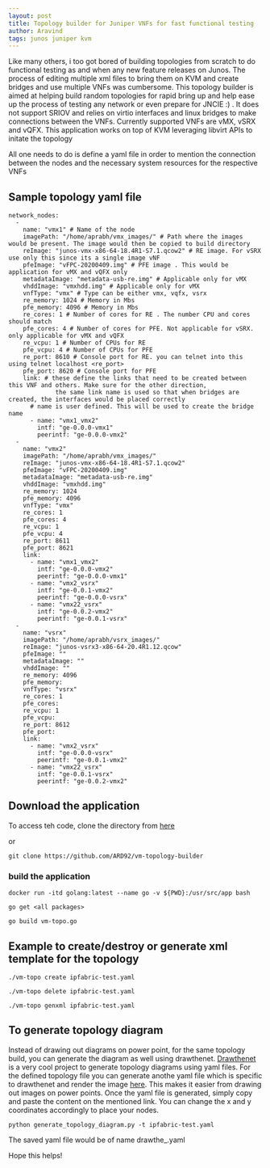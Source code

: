 ```yaml
---
layout: post
title: Topology builder for Juniper VNFs for fast functional testing  
author: Aravind 
tags: junos juniper kvm
---
```

Like many others, i too got bored of building topologies from scratch to do functional testing as and when any new feature releases on Junos. The process of editing multiple xml files to bring them on KVM and create bridges and use multiple VNFs was cumbersome. 
This topology builder is aimed at helping build random topologies for rapid bring up and help ease up the process of testing any network or even prepare for JNCIE :) . It does not support SRIOV and relies on virtio interfaces and linux bridges to make connections between the VNFs. 
Currently supported VNFs are vMX, vSRX and vQFX. 
This application works on top of KVM leveraging libvirt APIs to initate the topology

All one needs to do is define a yaml file in order to mention the connection between the nodes and the necessary system resources for the respective VNFs

## Sample topology yaml file
```
network_nodes:
  -
    name: "vmx1" # Name of the node 
    imagePath: "/home/aprabh/vmx_images/" # Path where the images would be present. The image would then be copied to build directory 
    reImage: "junos-vmx-x86-64-18.4R1-S7.1.qcow2" # RE image. For vSRX use only this since its a single image vNF 
    pfeImage: "vFPC-20200409.img" # PFE image . This would be application for vMX and vQFX only
    metadataImage: "metadata-usb-re.img" # Applicable only for vMX
    vhddImage: "vmxhdd.img" # Applicable only for vMX
    vnfType: "vmx" # Type can be either vmx, vqfx, vsrx
    re_memory: 1024 # Memory in Mbs
    pfe_memory: 4096 # Memory in Mbs
    re_cores: 1 # Number of cores for RE . The number CPU and cores should match
    pfe_cores: 4 # Number of cores for PFE. Not applicable for vSRX. only applicable for vMX and vQFX
    re_vcpu: 1 # Number of CPUs for RE
    pfe_vcpu: 4 # Number of CPUs for PFE
    re_port: 8610 # Console port for RE. you can telnet into this using telnet localhost <re_port>
    pfe_port: 8620 # Console port for PFE
    link: # these define the links that need to be created between this VNF and others. Make sure for the other direction,
             the same link name is used so that when bridges are created, the interfaces would be placed correctly 
      # name is user defined. This will be used to create the bridge name
      - name: "vmx1_vmx2"
        intf: "ge-0.0.0-vmx1"
        peerintf: "ge-0.0.0-vmx2"
  -
    name: "vmx2"
    imagePath: "/home/aprabh/vmx_images/"
    reImage: "junos-vmx-x86-64-18.4R1-S7.1.qcow2"
    pfeImage: "vFPC-20200409.img"
    metadataImage: "metadata-usb-re.img"
    vhddImage: "vmxhdd.img"
    re_memory: 1024
    pfe_memory: 4096
    vnfType: "vmx"
    re_cores: 1
    pfe_cores: 4
    re_vcpu: 1
    pfe_vcpu: 4
    re_port: 8611
    pfe_port: 8621
    link:
      - name: "vmx1_vmx2"
        intf: "ge-0.0.0-vmx2"
        peerintf: "ge-0.0.0-vmx1"
      - name: "vmx2_vsrx"
        intf: "ge-0.0.1-vmx2"
        peerintf: "ge-0.0.0-vsrx"
      - name: "vmx22_vsrx"
        intf: "ge-0.0.2-vmx2"
        peerintf: "ge-0.0.1-vsrx"
  -
    name: "vsrx"
    imagePath: "/home/aprabh/vsrx_images/"
    reImage: "junos-vsrx3-x86-64-20.4R1.12.qcow"
    pfeImage: ""
    metadataImage: ""
    vhddImage: ""
    re_memory: 4096
    pfe_memory:
    vnfType: "vsrx"
    re_cores: 1
    pfe_cores:
    re_vcpu: 1
    pfe_vcpu:
    re_port: 8612
    pfe_port:
    link:
      - name: "vmx2_vsrx"
        intf: "ge-0.0.0-vsrx"
        peerintf: "ge-0.0.1-vmx2"
      - name: "vmx22_vsrx"
        intf: "ge-0.0.1-vsrx"
        peerintf: "ge-0.0.2-vmx2"
```

## Download the application  
To access teh code, clone the directory from [here](https://github.com/ARD92/vm-topology-builder)

or 

```
git clone https://github.com/ARD92/vm-topology-builder
```
### build the application
```
docker run -itd golang:latest --name go -v ${PWD}:/usr/src/app bash 

go get <all packages> 

go build vm-topo.go
```

## Example to create/destroy or generate xml template for the  topology
```
./vm-topo create ipfabric-test.yaml

./vm-topo delete ipfabric-test.yaml

./vm-topo genxml ipfabric-test.yaml
```
## To generate topology diagram 
Instead of drawing out diagrams on power point, for the same topology build, you can generate the diagram as well using drawthenet.
[Drawthenet](https://github.com/cidrblock/drawthe.net)  is a very cool project to generate topology diagrams using yaml files. For the defined topology file you can generate anothe yaml file which is specific to drawthenet and render the image [here](go.drawthe.net). This makes it easier from drawing out images on power points. Once the yaml file is generated, simply copy and paste the content on the mentioned link. 
You can change the x and y coordinates accordingly to place your nodes. 

```
python generate_topology_diagram.py -t ipfabric-test.yaml
```
The saved yaml file would be of name drawthe_<topology file name>.yaml 

Hope this helps! 

